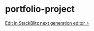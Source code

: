 # portfolio-project

[Edit in StackBlitz next generation editor ⚡️](https://stackblitz.com/~/github.com/BIYMO/portfolio-project)